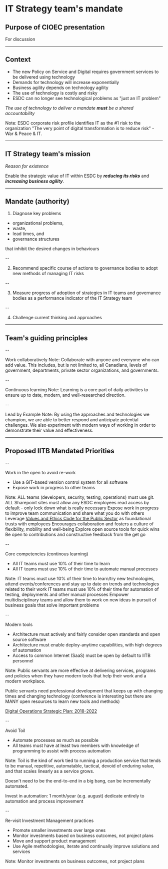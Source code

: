 # IT Strategy team's mandate

## Purpose of CIOEC presentation

For discussion

---

## Context

- The new Policy on Service and Digital requires government services to be delivered using technology
- Demands for technology will increase exponentially
- Business agility depends on technology agility
- The use of technology is costly and risky
- ESDC can no longer see technological problems as "just an IT problem"

<!-- markdownlint-disable -->
*The use of technology to deliver a mandate ***must*** be a shared accountability*
<!-- markdownlint-enable -->

Note:
ESDC corporate risk profile identifies IT as the #1 risk to the organization
"The very point of digital transformation is to reduce risk" - War & Peace & IT.

---

## IT Strategy team's mission

<!-- markdownlint-disable -->
*Reason for existence*

Enable the strategic value of IT within ESDC by ***reducing its risks*** and ***increasing business agility***.
<!-- markdownlint-enable -->

---

## Mandate (authority)

<!-- markdownlint-disable -->
1. Diagnose key problems
  * organizational problems,
  * waste,
  * lead times, and
  * governance structures
<!-- markdownlint-enable -->

that inhibit the desired changes in behaviours

--
<!-- markdownlint-disable -->
2. Recommend specific course of actions to governance bodies to adopt new methods of managing IT risks 
<!-- markdownlint-enable -->

--

<!-- markdownlint-disable -->
3. Measure progress of adoption of strategies in IT teams and governance bodies as a performance indicator of the IT Strategy team
<!-- markdownlint-enable -->

--

<!-- markdownlint-disable -->
4. Challenge current thinking and approaches
<!-- markdownlint-enable -->

---

## Team's guiding principles
<!-- markdownlint-disable MD013 -->

--

Work collaboratively
Note:
Collaborate with anyone and everyone who can add value. This includes, but is not limited to, all Canadians, levels of government, departments, private sector organizations, and governments.

--

Continuous learning
Note:
Learning is a core part of daily activities to ensure up to date, modern, and well-researched direction.

--

Lead by Example
Note:
By using the approaches and technologies we champion, we are able to better respond and anticipate potential challenges. We also experiment with modern ways of working in order to demonstrate their value and effectiveness.

---

## Proposed IITB Mandated Priorities

--

Work in the open to avoid re-work

- Use a GIT-based version control system for all software
- Expose work in progress to other teams

Note:
ALL teams (developers, security, testing, operations) must use git.
ALL Sharepoint sites must allow any ESDC employees read access by default - only lock down what is really necessary
Expose work in progress to improve team communication and share what you do with others
Leverage [Values and Ethics Code for the Public Sector](https://www.tbs-sct.gc.ca/pol/doc-eng.aspx?id=25049) as foundational trusts with employees
Encourages collaboration and fosters a culture of flexibility, mobility and well-being
Explore open source tools for quick wins
Be open to contributions and constructive feedback from the get go

--

Core competencies (continous learning)

- All IT teams must use 10% of their time to learn
- All IT teams must use 10% of their time to automate manual processes

Note:
IT teams must use 10% of their time to learn/try new technologies, attend events/conferences and stay up to date on trends and technologies related to their work
IT teams must use 10% of their time for automation of testing, deployments and other manual processes
Empower multidisciplinary teams and allow them to work on new ideas in pursuit of business goals that solve important problems

--

Modern tools

- Architecture must actively and fairly consider open standards and open source software
- Architecture must enable deploy-anytime capabilities, with high degrees of automation
- Access to common Internet (SaaS) must be open by default to IITB personnel

Note:
Public servants are more effective at delivering services, programs and policies when they have modern tools that help their work and a modern workplace.

Public servants need professional development that keeps up with changing times and changing technology (conference is interesting but there are MANY open resources to learn new tools and methods)

[Digital Operations Strategic Plan: 2018-2022](https://www.canada.ca/en/government/system/digital-government/digital-operations-strategic-plan-2018-2022.html)

--

Avoid Toil

- Automate processes as much as possible
- All teams must have at least two members with knowledge of programming to assist with process automation

Note:
Toil is the kind of work tied to running a production service that tends to be manual, repetitive, automatable, tactical, devoid of enduring value, and that scales linearly as a service grows.

Doesn't need to be the end-to-end in a big bang, can be incrementally automated.

Invest in automation: 1 month/year (e.g. august) dedicate entirely to automation and process improvement

--

Re-visit Investment Management practices

- Promote smaller investments over large ones
- Monitor investments based on business outcomes, not project plans
- Move and support product management
- Use Agile methodologies, iterate and continually improve solutions and services

Note:
Monitor investments on business outcomes, not project plans

<!-- markdownlint-enable MD013-->
